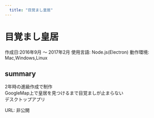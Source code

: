 ```yaml
---
  title: "目覚まし皇居"
---
```


# 目覚まし皇居
作成日:2016年9月 〜 2017年2月
使用言語:  Node.js(Electron)
動作環境:  Mac,Windows,Linux

## summary  
2年時の進級作成で制作  
GoogleMap上で皇居を見つけるまで目覚ましが止まらない  
デスクトップアプリ  

URL: 非公開